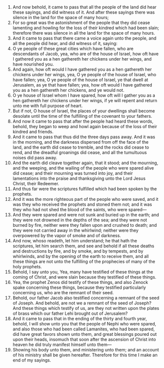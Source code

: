 1. And now behold, it came to pass that all the people of the land did hear these sayings, and did witness of it. And after these sayings there was silence in the land for the space of many hours;
2. For so great was the astonishment of the people that they did cease lamenting and howling for the loss of their kindred which had been slain; therefore there was silence in all the land for the space of many hours.
3. And it came to pass that there came a voice again unto the people, and all the people did hear, and did witness of it, saying:
4. O ye people of these great cities which have fallen, who are descendants of Jacob, yea, who are of the house of Israel, how oft have I gathered you as a hen gathereth her chickens under her wings, and have nourished you.
5. And again, how oft would I have gathered you as a hen gathereth her chickens under her wings, yea, O ye people of the house of Israel, who have fallen; yea, O ye people of the house of Israel, ye that dwell at Jerusalem, as ye that have fallen; yea, how oft would I have gathered you as a hen gathereth her chickens, and ye would not.
6. O ye house of Israel whom I have spared, how oft will I gather you as a hen gathereth her chickens under her wings, if ye will repent and return unto me with full purpose of heart.
7. But if not, O house of Israel, the places of your dwellings shall become desolate until the time of the fulfilling of the covenant to your fathers.
8. And now it came to pass that after the people had heard these words, behold, they began to weep and howl again because of the loss of their kindred and friends.
9. And it came to pass that thus did the three days pass away. And it was in the morning, and the darkness dispersed from off the face of the land, and the earth did cease to tremble, and the rocks did cease to rend, and the dreadful groanings did cease, and all the tumultuous noises did pass away.
10. And the earth did cleave together again, that it stood; and the mourning, and the weeping, and the wailing of the people who were spared alive did cease; and their mourning was turned into joy, and their lamentations into the praise and thanksgiving unto the Lord Jesus Christ, their Redeemer.
11. And thus far were the scriptures fulfilled which had been spoken by the prophets.
12. And it was the more righteous part of the people who were saved, and it was they who received the prophets and stoned them not; and it was they who had not shed the blood of the saints, who were spared—
13. And they were spared and were not sunk and buried up in the earth; and they were not drowned in the depths of the sea; and they were not burned by fire, neither were they fallen upon and crushed to death; and they were not carried away in the whirlwind; neither were they overpowered by the vapor of smoke and of darkness.
14. And now, whoso readeth, let him understand; he that hath the scriptures, let him search them, and see and behold if all these deaths and destructions by fire, and by smoke, and by tempests, and by whirlwinds, and by the opening of the earth to receive them, and all these things are not unto the fulfilling of the prophecies of many of the holy prophets.
15. Behold, I say unto you, Yea, many have testified of these things at the coming of Christ, and were slain because they testified of these things.
16. Yea, the prophet Zenos did testify of these things, and also Zenock spake concerning these things, because they testified particularly concerning us, who are the remnant of their seed.
17. Behold, our father Jacob also testified concerning a remnant of the seed of Joseph. And behold, are not we a remnant of the seed of Joseph? And these things which testify of us, are they not written upon the plates of brass which our father Lehi brought out of Jerusalem?
18. And it came to pass that in the ending of the thirty and fourth year, behold, I will show unto you that the people of Nephi who were spared, and also those who had been called Lamanites, who had been spared, did have great favors shown unto them, and great blessings poured out upon their heads, insomuch that soon after the ascension of Christ into heaven he did truly manifest himself unto them—
19. Showing his body unto them, and ministering unto them; and an account of his ministry shall be given hereafter. Therefore for this time I make an end of my sayings.
